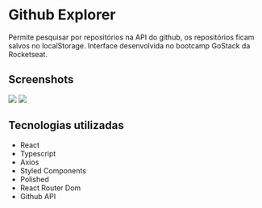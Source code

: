 # Github Explorer

Permite pesquisar por repositórios na API do github, os repositórios ficam salvos no localStorage.
Interface desenvolvida no bootcamp GoStack da Rocketseat.

## Screenshots

<img src="https://i.imgur.com/mYAjjyx.png" />
<img src="https://i.imgur.com/vDPXZVc.png" />

## Tecnologias utilizadas

- React
- Typescript
- Axios
- Styled Components
- Polished
- React Router Dom
- Github API

